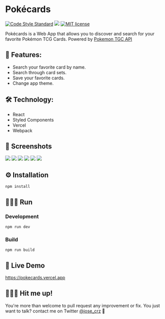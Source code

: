 #  Pokécards
[![Code Style Standard](https://camo.githubusercontent.com/d0f65430681b67b7104f6130ada8c098ec5f66ba/68747470733a2f2f696d672e736869656c64732e696f2f62616467652f636f64652532307374796c652d7374616e646172642d627269676874677265656e2e7376673f7374796c653d666c6174)](https://github.com/standard/standard)
![](https://www.repostatus.org/badges/latest/wip.svg)
[![MIT license](https://img.shields.io/badge/License-MIT-blue.svg)](https://lbesson.mit-license.org/)

Pokécards is a Web App that allows you to discover and search for your favorite Pokémon TCG Cards. Powered by [Pokemon TGC API](https://pokemontcg.io)

## 🧨 Features:

* Search your favorite card by name.
* Search through card sets.
* Save your favorite cards.
* Change app theme.

## 🛠 Technology:
* React
* Styled Components
* Vercel
* Webpack

## 📸 Screenshots
![](https://jose-stuff.s3.us-east-2.amazonaws.com/Pokecards/pokecards-1.png)
![](https://jose-stuff.s3.us-east-2.amazonaws.com/Pokecards/pokecards-3.png)
![](https://jose-stuff.s3.us-east-2.amazonaws.com/Pokecards/pokecards-2.png)
![](https://jose-stuff.s3.us-east-2.amazonaws.com/Pokecards/pokecards-5.png)
![](https://jose-stuff.s3.us-east-2.amazonaws.com/Pokecards/pokecards-6.png)
![](https://jose-stuff.s3.us-east-2.amazonaws.com/Pokecards/pokecards-4.png)

## ⚙️ Installation

```
npm install
```

## 🏃🏻‍♂️ Run

### Development

```
npm run dev
```

### Build

```
npm run build
```

## 📱 Live Demo

https://pokecards.vercel.app

## 👨🏻‍💻 Hit me up!
You're more than welcome to pull request any improvement or fix. You just want to talk? contact me on Twitter [@jose_crz](https://twitter.com/Jose_Crz) 😬
